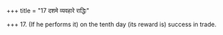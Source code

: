 +++
title = "17 दशमे व्यवहारे राद्धिः"

+++
17. (If he performs it) on the tenth day (its reward is) success in trade.
